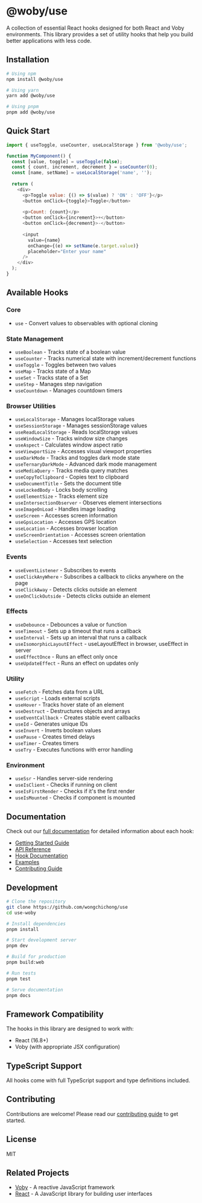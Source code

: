 # @woby/use

A collection of essential React hooks designed for both React and Voby environments. This library provides a set of utility hooks that help you build better applications with less code.

## Installation

```bash
# Using npm
npm install @woby/use

# Using yarn
yarn add @woby/use

# Using pnpm
pnpm add @woby/use
```

## Quick Start

```javascript
import { useToggle, useCounter, useLocalStorage } from '@woby/use';

function MyComponent() {
  const [value, toggle] = useToggle(false);
  const { count, increment, decrement } = useCounter(0);
  const [name, setName] = useLocalStorage('name', '');
  
  return (
    <div>
      <p>Toggle value: {() => $(value) ? 'ON' : 'OFF'}</p>
      <button onClick={toggle}>Toggle</button>
      
      <p>Count: {count}</p>
      <button onClick={increment}>+</button>
      <button onClick={decrement}>-</button>
      
      <input 
        value={name} 
        onChange={(e) => setName(e.target.value)} 
        placeholder="Enter your name" 
      />
    </div>
  );
}
```

## Available Hooks

### Core
- `use` - Convert values to observables with optional cloning

### State Management
- `useBoolean` - Tracks state of a boolean value
- `useCounter` - Tracks numerical state with increment/decrement functions
- `useToggle` - Toggles between two values
- `useMap` - Tracks state of a Map
- `useSet` - Tracks state of a Set
- `useStep` - Manages step navigation
- `useCountdown` - Manages countdown timers

### Browser Utilities
- `useLocalStorage` - Manages localStorage values
- `useSessionStorage` - Manages sessionStorage values
- `useReadLocalStorage` - Reads localStorage values
- `useWindowSize` - Tracks window size changes
- `useAspect` - Calculates window aspect ratio
- `useViewportSize` - Accesses visual viewport properties
- `useDarkMode` - Tracks and toggles dark mode state
- `useTernaryDarkMode` - Advanced dark mode management
- `useMediaQuery` - Tracks media query matches
- `useCopyToClipboard` - Copies text to clipboard
- `useDocumentTitle` - Sets the document title
- `useLockedBody` - Locks body scrolling
- `useElementSize` - Tracks element size
- `useIntersectionObserver` - Observes element intersections
- `useImageOnLoad` - Handles image loading
- `useScreen` - Accesses screen information
- `useGpsLocation` - Accesses GPS location
- `useLocation` - Accesses browser location
- `useScreenOrientation` - Accesses screen orientation
- `useSelection` - Accesses text selection

### Events
- `useEventListener` - Subscribes to events
- `useClickAnyWhere` - Subscribes a callback to clicks anywhere on the page
- `useClickAway` - Detects clicks outside an element
- `useOnClickOutside` - Detects clicks outside an element

### Effects
- `useDebounce` - Debounces a value or function
- `useTimeout` - Sets up a timeout that runs a callback
- `useInterval` - Sets up an interval that runs a callback
- `useIsomorphicLayoutEffect` - useLayoutEffect in browser, useEffect in server
- `useEffectOnce` - Runs an effect only once
- `useUpdateEffect` - Runs an effect on updates only

### Utility
- `useFetch` - Fetches data from a URL
- `useScript` - Loads external scripts
- `useHover` - Tracks hover state of an element
- `useDestruct` - Destructures objects and arrays
- `useEventCallback` - Creates stable event callbacks
- `useId` - Generates unique IDs
- `useInvert` - Inverts boolean values
- `usePause` - Creates timed delays
- `useTimer` - Creates timers
- `useTry` - Executes functions with error handling

### Environment
- `useSsr` - Handles server-side rendering
- `useIsClient` - Checks if running on client
- `useIsFirstRender` - Checks if it's the first render
- `useIsMounted` - Checks if component is mounted

## Documentation

Check out our [full documentation](./docs) for detailed information about each hook:

- [Getting Started Guide](./docs/getting-started.md)
- [API Reference](./docs/api-reference.md)
- [Hook Documentation](./docs/hooks/)
- [Examples](./docs/examples.md)
- [Contributing Guide](./docs/contributing.md)

## Development

```bash
# Clone the repository
git clone https://github.com/wongchichong/use
cd use-woby

# Install dependencies
pnpm install

# Start development server
pnpm dev

# Build for production
pnpm build:web

# Run tests
pnpm test

# Serve documentation
pnpm docs
```

## Framework Compatibility

The hooks in this library are designed to work with:
- React (16.8+)
- Voby (with appropriate JSX configuration)

## TypeScript Support

All hooks come with full TypeScript support and type definitions included.

## Contributing

Contributions are welcome! Please read our [contributing guide](./docs/contributing.md) to get started.

## License

MIT

## Related Projects

- [Voby](https://github.com/vobyjs/woby) - A reactive JavaScript framework
- [React](https://reactjs.org/) - A JavaScript library for building user interfaces